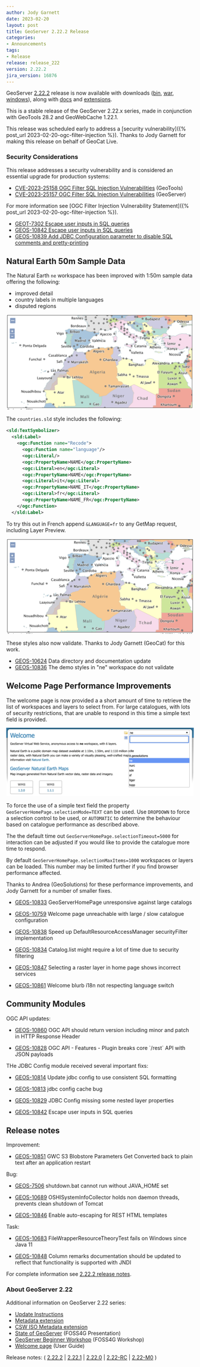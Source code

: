 ```yaml
---
author: Jody Garnett
date: 2023-02-20
layout: post
title: GeoServer 2.22.2 Release
categories:
- Announcements
tags:
- Release
release: release_222
version: 2.22.2
jira_version: 16876
---
```


GeoServer [2.22.2](/release/2.22.2/) release is now available with downloads ([bin](https://sourceforge.net/projects/geoserver/files/GeoServer/2.22.2/geoserver-2.22.2-bin.zip/download), [war](https://sourceforge.net/projects/geoserver/files/GeoServer/2.22.2/geoserver-2.22.2-war.zip/download), [windows](https://sourceforge.net/projects/geoserver/files/GeoServer/2.22.2/GeoServer-2.22.2-winsetup.exe/download)), along with [docs](https://sourceforge.net/projects/geoserver/files/GeoServer/2.22.2/geoserver-2.22.2-htmldoc.zip/download) and [extensions](https://sourceforge.net/projects/geoserver/files/GeoServer/2.22.2/extensions/).

This is a stable release of the GeoServer 2.22.x series, made in conjunction with GeoTools 28.2 
and GeoWebCache 1.22.1.

This release was scheduled early to address a [security vulnerability]({% post_url 2023-02-20-ogc-filter-injection %}). Thanks to Jody Garnett for making this release on behalf of GeoCat Live.

### Security Considerations

This release addresses a security vulnerability and is considered an essential upgrade for production systems:

* [CVE-2023-25158 OGC Filter SQL Injection Vulnerabilities](https://github.com/geotools/geotools/security/advisories/GHSA-99c3-qc2q-p94m) (GeoTools)
* [CVE-2023-25157 OGC Filter SQL Injection Vulnerabilities](https://github.com/geoserver/geoserver/security/advisories/GHSA-7g5f-wrx8-5ccf) (GeoServer)

For more information see [OGC Filter Injection Vulnerability Statement]({% post_url 2023-02-20-ogc-filter-injection %}). 

* [GEOT-7302 Escape user inputs in SQL queries](https://osgeo-org.atlassian.net/browse/GEOT-7302)
* [GEOS-10842 Escape user inputs in SQL queries](https://osgeo-org.atlassian.net/browse/GEOS-10842)
* [GEOS-10839 Add JDBC Configuration parameter to disable SQL comments and pretty-printing](https://osgeo-org.atlassian.net/browse/GEOS-10839)


## Natural Earth 50m Sample Data

The Natural Earth ``ne`` workspace has been improved with 1:50m sample data offering the following:

* improved detail
* country labels in multiple languages
* disputed regions

![World 50m Update](/img/posts/2.22/ne50_update.png) <br/>

The ``countries.sld`` style includes the following:

```xml
<sld:TextSymbolizer>
  <sld:Label>
    <ogc:Function name="Recode">
      <ogc:Function name="language"/>
      <ogc:Literal/>
      <ogc:PropertyName>NAME</ogc:PropertyName>
      <ogc:Literal>en</ogc:Literal>
      <ogc:PropertyName>NAME</ogc:PropertyName>
      <ogc:Literal>it</ogc:Literal>
      <ogc:PropertyName>NAME_IT</ogc:PropertyName>
      <ogc:Literal>fr</ogc:Literal>
      <ogc:PropertyName>NAME_FR</ogc:PropertyName>
    </ogc:Function>
  </sld:Label>
```

To try this out in French append ``&LANGUAGE=fr`` to any GetMap request, including Layer Preview.

![World 50m French](/img/posts/2.22/ne50_update_fr.png) <br/>

These styles also now validate. Thanks to Jody Garnett (GeoCat) for this work.

* [GEOS-10624](https://osgeo-org.atlassian.net/browse/GEOS-10624) Data directory and documentation update
* [GEOS-10836](https://osgeo-org.atlassian.net/browse/GEOS-10836) The demo styles in "ne" workspace do not validate

## Welcome Page Performance Improvements

The welcome page is now provided a a short amount of time to retrieve the list of workspaces and layers to select from. For large catalogues, with lots of security restrictions, that are unable to respond in this time a simple text field is provided.

![Welcome Dropdown Selection](/img/posts/2.22/welcome_dropdown.png) <br/>

To force the use of a simple text field the property ``GeoServerHomePage.selectionMode=TEXT`` can be used. Use ``DROPDOWN`` to force a selection control to be used, or ``AUTOMATIC`` to determine the behaviour based on catalogue performance as described above.

The the default time out ``GeoServerHomePage.selectionTimeout=5000`` for interaction can be adjusted if you would like to provide the catalogue more time to respond. 

By default ``GeoServerHomePage.selectionMaxItems=1000`` workspaces or layers can be loaded. This number may be limited further if you find browser performance affected.

Thanks to Andrea (GeoSolutions) for these performance improvements, and Jody Garnett for a number of smaller fixes.


* [GEOS-10833](https://osgeo-org.atlassian.net/browse/GEOS-10833) GeoServerHomePage unresponsive against large catalogs

* [GEOS-10759](https://osgeo-org.atlassian.net/browse/GEOS-10759) Welcome page unreachable with large / slow catalogue configuration

* [GEOS-10838](https://osgeo-org.atlassian.net/browse/GEOS-10838) Speed up DefaultResourceAccessManager securityFilter implementation

* [GEOS-10834](https://osgeo-org.atlassian.net/browse/GEOS-10834) Catalog.list might require a lot of time due to security filtering

* [GEOS-10847](https://osgeo-org.atlassian.net/browse/GEOS-10847) Selecting a raster layer in home page shows incorrect services

* [GEOS-10861](https://osgeo-org.atlassian.net/browse/GEOS-10861) Welcome blurb i18n not respecting language switch

## Community Modules

OGC API updates:

* [GEOS-10860](https://osgeo-org.atlassian.net/browse/GEOS-10860) OGC API should return version including minor and patch in HTTP Response Header

* [GEOS-10828](https://osgeo-org.atlassian.net/browse/GEOS-10828) OGC API - Features - Plugin breaks core \`/rest\` API with JSON payloads

THe JDBC Config module received several important fixs:

* [GEOS-10814](https://osgeo-org.atlassian.net/browse/GEOS-10814) Update jdbc config to use consistent SQL formatting

* [GEOS-10813](https://osgeo-org.atlassian.net/browse/GEOS-10813) jdbc config cache bug

* [GEOS-10829](https://osgeo-org.atlassian.net/browse/GEOS-10829) JDBC Config missing some nested layer properties

* [GEOS-10842](https://osgeo-org.atlassian.net/browse/GEOS-10842) Escape user inputs in SQL queries


## Release notes

Improvement:

* [GEOS-10851](https://osgeo-org.atlassian.net/browse/GEOS-10851) GWC S3 Blobstore Parameters  Get Converted back to plain text after an application restart

Bug:

* [GEOS-7506](https://osgeo-org.atlassian.net/browse/GEOS-7506) shutdown.bat cannot run without JAVA\_HOME set

* [GEOS-10689](https://osgeo-org.atlassian.net/browse/GEOS-10689) OSHISystemInfoCollector holds non daemon threads, prevents clean shutdown of Tomcat

* [GEOS-10846](https://osgeo-org.atlassian.net/browse/GEOS-10846) Enable auto-escaping for REST HTML templates

Task:

* [GEOS-10683](https://osgeo-org.atlassian.net/browse/GEOS-10683) FileWrapperResourceTheoryTest fails on Windows since Java 11

* [GEOS-10848](https://osgeo-org.atlassian.net/browse/GEOS-10848) Column remarks documentation should be updated to reflect that functionality is supported with JNDI

For complete information see [2.22.2 release 
notes](https://github.com/geoserver/geoserver/releases/tag/2.22.2).

### About GeoServer 2.22

Additional information on GeoServer 2.22 series:

* [Update Instructions](https://docs.geoserver.org/latest/en/user/installation/upgrade.html)
* [Metadata extension](https://docs.geoserver.org/latest/en/user/extensions/metadata/index.html)
* [CSW ISO Metadata extension](https://docs.geoserver.org/latest/en/user/extensions/csw-iso/index.html)
* [State of GeoServer](https://docs.google.com/presentation/d/1mnOFSvYb8npVudvUR5MSjSTFHc6ZQ_bStafZrBV7LZ8/edit?usp=sharing) (FOSS4G Presentation)
* [GeoServer Beginner Workshop](https://docs.google.com/presentation/d/1fbPLN-1Cs95WK-IxDG1PxCEKyHwFbNBGNkkomxmLr0Y/edit?usp=sharing) (FOSS4G Workshop)
* [Welcome page](https://docs.geoserver.org/latest/en/user/webadmin/welcome.html) (User Guide)

Release notes:
( [2.22.2](https://github.com/geoserver/geoserver/releases/tag/2.22.2)
| [2.22.1](https://github.com/geoserver/geoserver/releases/tag/2.22.1)
| [2.22.0](https://github.com/geoserver/geoserver/releases/tag/2.22.0)
| [2.22-RC](https://github.com/geoserver/geoserver/releases/tag/2.22-RC)
| [2.22-M0](https://github.com/geoserver/geoserver/releases/tag/2.22-M0)
)
